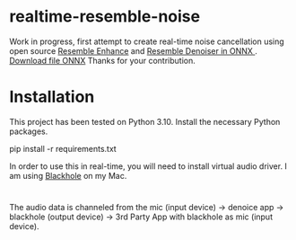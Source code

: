 # realtime-resemble-noise

Work in progress, first attempt to create real-time noise cancellation using open source [Resemble Enhance](https://github.com/resemble-ai/resemble-enhance) and [Resemble Denoiser in ONNX
](https://github.com/skeskinen/resemble-denoise-onnx-inference). [Download file ONNX](https://github.com/skeskinen/resemble-denoise-onnx-inference/blob/master/denoiser.onnx) Thanks for your contribution.

# Installation
This project has been tested on Python 3.10. Install the necessary Python packages.

pip install -r requirements.txt

In order to use this in real-time, you will need to install virtual audio driver. I am using [Blackhole](https://github.com/ExistentialAudio/BlackHole/tree/master) on my Mac.

# 
The audio data is channeled from the mic (input device) -> denoice app -> blackhole (output device) -> 3rd Party App with blackhole as mic (input device).
